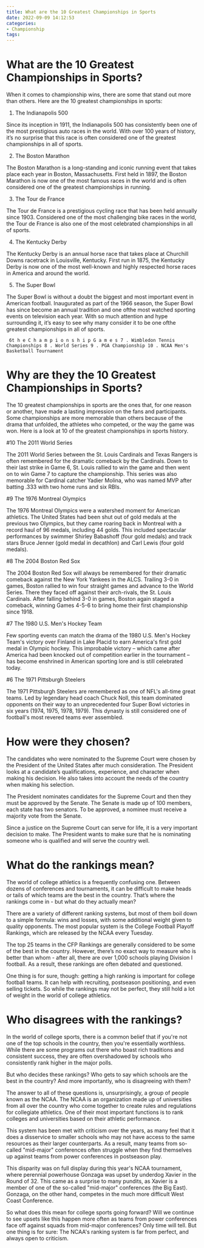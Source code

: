 ```yaml
---
title: What are the 10 Greatest Championships in Sports
date: 2022-09-09 14:12:53
categories:
- Championship
tags:
---
```



#  What are the 10 Greatest Championships in Sports?

When it comes to championship wins, there are some that stand out more than others. Here are the 10 greatest championships in sports:

1. The Indianapolis 500

Since its inception in 1911, the Indianapolis 500 has consistently been one of the most prestigious auto races in the world. With over 100 years of history, it’s no surprise that this race is often considered one of the greatest championships in all of sports.

2. The Boston Marathon

The Boston Marathon is a long-standing and iconic running event that takes place each year in Boston, Massachusetts. First held in 1897, the Boston Marathon is now one of the most famous races in the world and is often considered one of the greatest championships in running.

3. The Tour de France

The Tour de France is a prestigious cycling race that has been held annually since 1903. Considered one of the most challenging bike races in the world, the Tour de France is also one of the most celebrated championships in all of sports.

4. The Kentucky Derby

The Kentucky Derby is an annual horse race that takes place at Churchill Downs racetrack in Louisville, Kentucky. First run in 1875, the Kentucky Derby is now one of the most well-known and highly respected horse races in America and around the world.

5. The Super Bowl

The Super Bowl is without a doubt the biggest and most important event in American football. Inaugurated as part of the 1966 season, the Super Bowl has since become an annual tradition and one ofthe most watched sporting events on television each year. With so much attention and hype surrounding it, it’s easy to see why many consider it to be one ofthe greatest championships in all of sports.















     6t h e C h a m p i o n s h i p G a m e s 7 . Wimbledon Tennis Championships 8 . World Series 9 . PGA Championship 10 . NCAA Men's Basketball Tournament

#  Why are they the 10 Greatest Championships in Sports?

The 10 greatest championships in sports are the ones that, for one reason or another, have made a lasting impression on the fans and participants. Some championships are more memorable than others because of the drama that unfolded, the athletes who competed, or the way the game was won. Here is a look at 10 of the greatest championships in sports history.

#10 The 2011 World Series

The 2011 World Series between the St. Louis Cardinals and Texas Rangers is often remembered for the dramatic comeback by the Cardinals. Down to their last strike in Game 6, St. Louis rallied to win the game and then went on to win Game 7 to capture the championship. This series was also memorable for Cardinal catcher Yadier Molina, who was named MVP after batting .333 with two home runs and six RBIs.

#9 The 1976 Montreal Olympics

The 1976 Montreal Olympics were a watershed moment for American athletics. The United States had been shut out of gold medals at the previous two Olympics, but they came roaring back in Montreal with a record haul of 96 medals, including 44 golds. This included spectacular performances by swimmer Shirley Babashoff (four gold medals) and track stars Bruce Jenner (gold medal in decathlon) and Carl Lewis (four gold medals).

#8 The 2004 Boston Red Sox

The 2004 Boston Red Sox will always be remembered for their dramatic comeback against the New York Yankees in the ALCS. Trailing 3-0 in games, Boston rallied to win four straight games and advance to the World Series. There they faced off against their arch-rivals, the St. Louis Cardinals. After falling behind 3-0 in games, Boston again staged a comeback, winning Games 4-5-6 to bring home their first championship since 1918.

#7 The 1980 U.S. Men's Hockey Team

Few sporting events can match the drama of the 1980 U.S. Men's Hockey Team's victory over Finland in Lake Placid to earn America's first gold medal in Olympic hockey. This improbable victory – which came after America had been knocked out of competition earlier in the tournament – has become enshrined in American sporting lore and is still celebrated today.

#6 The 1971 Pittsburgh Steelers

The 1971 Pittsburgh Steelers are remembered as one of NFL's all-time great teams. Led by legendary head coach Chuck Noll, this team dominated opponents on their way to an unprecedented four Super Bowl victories in six years (1974, 1975, 1978, 1979). This dynasty is still considered one of football's most revered teams ever assembled.

#  How were they chosen?

The candidates who were nominated to the Supreme Court were chosen by the President of the United States after much consideration. The President looks at a candidate’s qualifications, experience, and character when making his decision. He also takes into account the needs of the country when making his selection.

The President nominates candidates for the Supreme Court and then they must be approved by the Senate. The Senate is made up of 100 members, each state has two senators. To be approved, a nominee must receive a majority vote from the Senate.

Since a justice on the Supreme Court can serve for life, it is a very important decision to make. The President wants to make sure that he is nominating someone who is qualified and will serve the country well.

#  What do the rankings mean?

The world of college athletics is a frequently confusing one. Between dozens of conferences and tournaments, it can be difficult to make heads or tails of which teams are the best in the country. That’s where the rankings come in - but what do they actually mean?

There are a variety of different ranking systems, but most of them boil down to a simple formula: wins and losses, with some additional weight given to quality opponents. The most popular system is the College Football Playoff Rankings, which are released by the NCAA every Tuesday.

The top 25 teams in the CFP Rankings are generally considered to be some of the best in the country. However, there’s no exact way to measure who is better than whom - after all, there are over 1,000 schools playing Division I football. As a result, these rankings are often debated and questioned.

One thing is for sure, though: getting a high ranking is important for college football teams. It can help with recruiting, postseason positioning, and even selling tickets. So while the rankings may not be perfect, they still hold a lot of weight in the world of college athletics.

#  Who disagrees with the rankings?

In the world of college sports, there is a common belief that if you're not one of the top schools in the country, then you're essentially worthless. While there are some programs out there who boast rich traditions and consistent success, they are often overshadowed by schools who consistently rank higher in the major polls.

But who decides these rankings? Who gets to say which schools are the best in the country? And more importantly, who is disagreeing with them?

The answer to all of these questions is, unsurprisingly, a group of people known as the NCAA. The NCAA is an organization made up of universities from all over the country who come together to create rules and regulations for collegiate athletics. One of their most important functions is to rank colleges and universities based on their athletic performance.

This system has been met with criticism over the years, as many feel that it does a disservice to smaller schools who may not have access to the same resources as their larger counterparts. As a result, many teams from so-called "mid-major" conferences often struggle when they find themselves up against teams from power conferences in postseason play.

This disparity was on full display during this year's NCAA tournament, where perennial powerhouse Gonzaga was upset by underdog Xavier in the Round of 32. This came as a surprise to many pundits, as Xavier is a member of one of the so-called "mid-major" conferences (the Big East). Gonzaga, on the other hand, competes in the much more difficult West Coast Conference.

So what does this mean for college sports going forward? Will we continue to see upsets like this happen more often as teams from power conferences face off against squads from mid-major conferences? Only time will tell. But one thing is for sure: The NCAA's ranking system is far from perfect, and always open to criticism.